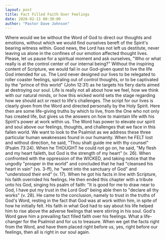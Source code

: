 ```yaml
---
layout: post
title: Fact Filled Faith Over Feelings
date: 2020-02-11 00:30:00
author: "Pastor Dave Johnson"
---
```


Where would we be without the Word of God to direct our thoughts and emotions, without which we would find ourselves bereft of the Spirit's bearing witness within. Good news, the Lord has not left us destitute, never leaving us alone in the confines of our emotion affected thought lives. Please, let us pause for a spiritual moment and ask ourselves, "Who or what really is at the control center of our internal being?" Without the inspiring content of Scripture, we would fail in our God-given quest to live the life God intended for us. The Lord never designed our lives to be relegated to roller coaster feelings, spiraling out of control thoughts, or to be captivated by the "prince of this world" (John 12:31) as he targets his fiery darts aimed at destroying our soul. Life is really not all about how we feel, how we think with our natural minds, or how this wicked world sets the stage regarding how we should act or react to life's challenges. The script for our lives is clearly given from the Word and directed personally by the Holy Spirit. Here then are some life-giving truths by which to live, from the One who not only has created life, but gives us the answers on how to maintain life with his Spirit's power at work within us. The Word has power to elevate our spirit and soul above our feelings, thoughts, and challenges that we face in this fallen world. We want to look to the Psalmist as we address these three particular human weaknesses found in our humanity. When he FELT lost and without direction, he said, "Thou shalt guide me with thy counsel" (Psalm 73:24). When he THOUGHT he could not go on, he said, "My flesh and my heart faileth, but God is the strength of my heart" (v. 26). When confronted with the oppression of the WICKED, and taking notice that the ungodly "prosper in the world" and concluded that he had "cleansed his heart in vain" (vs. 3-ff), he "went into the sanctuary of God" and "understood their end" (v. 17). When he got his facts in line with Scripture, his faith overrided his feelings. He then ended this chapter with a tribute unto his God, singing his psalm of faith: "It is good for me to draw near to God, I have put my trust in the Lord God" being able then to "declare all thy works" (v. 28). He came to the conclusion, namely to trust in the truths of God's Word, resting in the fact that God was at work within him, in spite of how he initially felt. His faith in what God had to say about his life helped him to rise above the adverse feelings that were stirring in his soul. God's Word gave him a prevailing fact filled faith over his feelings. What a life-changer for the Psalmist and for us to treasure. When we get the facts right from the Word, and have them placed right before us, yes, right before our feelings, then all is right in our soul again.
